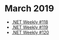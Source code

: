 # March 2019

- [.NET Weekly #118](number-118.md)
- [.NET Weekly #119](number-119.md)
- [.NET Weekly #120](number-120.md)
